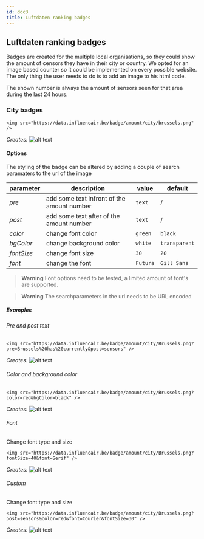 ```yaml
---
id: doc3
title: Luftdaten ranking badges
---
```


## Luftdaten ranking badges

Badges are created for the multiple local organisations, so they could show the amount of censors they have in their city or country.
We opted for an image based counter so it could be implemented on every possible website.
The only thing the user needs to do is to add an image to his html code.

The shown number is always the amount of sensors seen for that area during the last 24 hours.

### City badges

```
<img src="https://data.influencair.be/badge/amount/city/brussels.png" />
```
*Creates:* ![alt text](https://data.influencair.be/badge/amount/city/brussels.png "Amount of sensors in Brussels")

#### Options

The styling of the badge can be altered by adding a couple of search paramaters to the url of the image

| parameter | description | value | default|
| --- | --- | --- | --- |
| *pre* | add some text infront of the amount number | `text` | / |
| *post* | add some text after of the amount number | `text` | / |
| *color* | change font color | `green` | `black` |
| *bgColor* | change background color | `white` | `transparent` |
| *fontSize* | change font size | `30` | `20` |
| *font* | change the font | `Futura` | `Gill Sans` |

> **Warning** Font options need to be tested, a limited amount of font's are supported.

> **Warning** The searchparameters in the url needs to be URL encoded

##### Examples

###### Pre and post text

```
<img src="https://data.influencair.be/badge/amount/city/Brussels.png?pre=Brussels%20has%20currently&post=sensors" />
```
*Creates:* ![alt text](https://data.influencair.be/badge/amount/city/Brussels.png?pre=Brussels%20has%20currently&post=sensors "Amount of sensors in Brussels")

###### Color and background color
```
<img src="https://data.influencair.be/badge/amount/city/Brussels.png?color=red&bgColor=black" />
```
*Creates:* ![alt text](https://data.influencair.be/badge/amount/city/Brussels.png?color=red&bgColor=black" "Amount of sensors in Brussels")

###### Font

Change font type and size
```
<img src="https://data.influencair.be/badge/amount/city/Brussels.png?fontSize=40&font=Serif" />
```
*Creates:* ![alt text](https://data.influencair.be/badge/amount/city/Brussels.png?fontSize=40&font=Serif" "Amount of sensors in Brussels")

###### Custom

Change font type and size
```
<img src="https://data.influencair.be/badge/amount/city/Brussels.png?post=sensors&color=red&font=Courier&fontSize=30" />
```
*Creates:* ![alt text](https://data.influencair.be/badge/amount/city/Brussels.png?post=sensors&color=red&font=Courier&fontSize=30 "Amount of sensors in Brussels")



